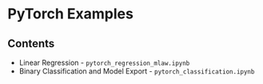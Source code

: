 # PyTorch Examples

## Contents

* Linear Regression  - `pytorch_regression_mlaw.ipynb`
* Binary Classification and Model Export - `pytorch_classification.ipynb`